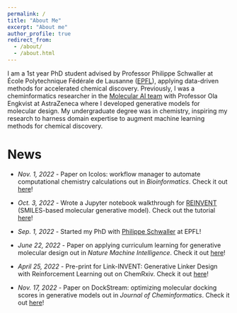```yaml
---
permalink: /
title: "About Me"
excerpt: "About me"
author_profile: true
redirect_from: 
  - /about/
  - /about.html
---
```


I am a 1st year PhD student advised by Professor Philippe Schwaller at École Polytechnique Fédérale de Lausanne ([EPFL](https://github.com/schwallergroup)), applying data-driven methods for accelerated chemical discovery. Previously, I was a cheminformatics researcher in the [Molecular AI team](https://github.com/MolecularAI) with Professor Ola Engkvist at AstraZeneca where I developed generative models for molecular design. My undergraduate degree was in chemistry, inspiring my research to harness domain expertise to augment machine learning methods for chemical discovery.

# News
* *Nov. 1, 2022* - Paper on Icolos: workflow manager to automate computational chemistry calculations out in *Bioinformatics*. Check it out [here](https://academic.oup.com/bioinformatics/article-abstract/38/21/4951/6694041?redirectedFrom=fulltext)!


* *Oct. 3, 2022* - Wrote a Jupyter notebook walkthrough for [REINVENT](https://github.com/MolecularAI/Reinvent) (SMILES-based molecular generative model). Check out the tutorial [here](https://github.com/rociomer/dl-chem-101/blob/main/03_gen_SMILES_LSTM/SMILES-LSTM-Walkthrough.ipynb)!


* *Sep. 1, 2022* - Started my PhD with [Philippe Schwaller](https://schwallergroup.github.io/) at EPFL!



* *June 22, 2022* - Paper on applying curriculum learning for generative molecular design out in *Nature Machine Intelligence*. Check it out [here](https://www.nature.com/articles/s42256-022-00494-4)!


* *April 25, 2022* - Pre-print for Link-INVENT: Generative Linker Design with Reinforcement Learning out on ChemRxiv. Check it out [here](https://chemrxiv.org/engage/chemrxiv/article-details/62628b2debac3a61c7debf31)!


* *Nov. 17, 2022* - Paper on DockStream: optimizing molecular docking scores in generative models out in *Journal of Cheminformatics*. Check it out [here](https://jcheminf.biomedcentral.com/articles/10.1186/s13321-021-00563-7)!